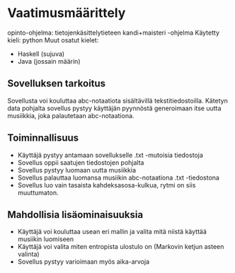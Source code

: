 # Vaatimusmäärittely
opinto-ohjelma: tietojenkäsittelytieteen kandi+maisteri -ohjelma
Käytetty kieli: python
Muut osatut kielet:
  - Haskell (sujuva)
  - Java (jossain määrin)

## Sovelluksen tarkoitus
Sovellusta voi kouluttaa abc-notaatiota sisältävillä tekstitiedostoilla. Kätetyn data pohjalta sovellus pystyy
käyttäjän pyynnöstä generoimaan itse uutta musiikkia, joka palautetaan abc-notaationa.

## Toiminnallisuus
- Käyttäjä pystyy antamaan sovellukselle .txt -mutoisia tiedostoja
- Sovellus oppii saatujen tiedostojen pohjalta
- Sovellus pystyy luomaan uutta musiikkia
- Sovellus palauttaa luomansa musiikin abc-notaationa .txt -tiedostona
- Sovellus luo vain tasaista kahdeksasosa-kulkua, rytmi on siis muuttumaton.

## Mahdollisia lisäominaisuuksia
- Käyttäjä voi kouluttaa usean eri mallin ja valita mitä niistä käyttää musiikin luomiseen
- Käyttäjä voi valita miten entropista ulostulo on (Markovin ketjun asteen valinta)
- Sovellus pystyy varioimaan myös aika-arvoja
